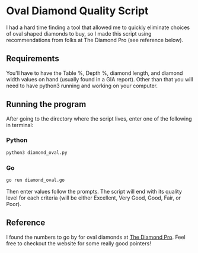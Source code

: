 # Oval Diamond Quality Script
I had a hard time finding a tool that allowed me to quickly eliminate choices of oval shaped diamonds to buy, so I made this script using recommendations from folks at The Diamond Pro (see reference below). 

## Requirements
You'll have to have the Table %, Depth %, diamond length, and diamond width values on hand (usually found in a GIA report). Other than that you will need to have python3 running and working on your computer.

## Running the program
After going to the directory where the script lives, enter one of the following in terminal:

### Python
```bash
python3 diamond_oval.py
```
### Go
```bash
go run diamond_oval.go
```

Then enter values follow the prompts. The script will end with its quality level for each criteria (will be either Excellent, Very Good, Good, Fair, or Poor).

## Reference
I found the numbers to go by for oval diamonds at [The Diamond Pro](https://www.diamonds.pro/education/oval-cut/). Feel free to checkout the website for some really good pointers!

